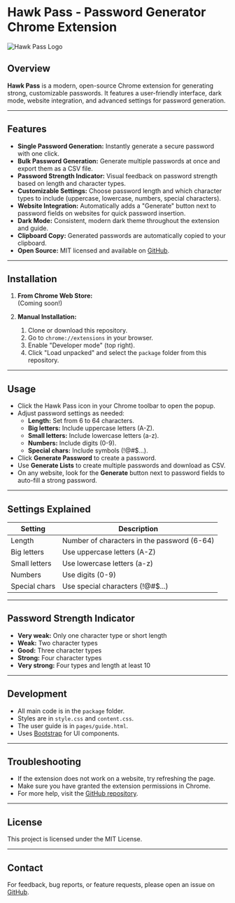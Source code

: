 # Hawk Pass - Password Generator Chrome Extension

![Hawk Pass Logo](.package/images/iconDarkMotive.png)

## Overview

**Hawk Pass** is a modern, open-source Chrome extension for generating strong, customizable passwords. It features a user-friendly interface, dark mode, website integration, and advanced settings for password generation.

---

## Features

- **Single Password Generation:** Instantly generate a secure password with one click.
- **Bulk Password Generation:** Generate multiple passwords at once and export them as a CSV file.
- **Password Strength Indicator:** Visual feedback on password strength based on length and character types.
- **Customizable Settings:** Choose password length and which character types to include (uppercase, lowercase, numbers, special characters).
- **Website Integration:** Automatically adds a "Generate" button next to password fields on websites for quick password insertion.
- **Dark Mode:** Consistent, modern dark theme throughout the extension and guide.
- **Clipboard Copy:** Generated passwords are automatically copied to your clipboard.
- **Open Source:** MIT licensed and available on [GitHub](https://github.com/Klucznik6/Password-Generator.git).

---

## Installation

1. **From Chrome Web Store:**  
   (Coming soon!)

2. **Manual Installation:**
   1. Clone or download this repository.
   2. Go to `chrome://extensions` in your browser.
   3. Enable "Developer mode" (top right).
   4. Click "Load unpacked" and select the `package` folder from this repository.

---

## Usage

- Click the Hawk Pass icon in your Chrome toolbar to open the popup.
- Adjust password settings as needed:
  - **Length:** Set from 6 to 64 characters.
  - **Big letters:** Include uppercase letters (A-Z).
  - **Small letters:** Include lowercase letters (a-z).
  - **Numbers:** Include digits (0-9).
  - **Special chars:** Include symbols (!@#$...).
- Click **Generate Password** to create a password.
- Use **Generate Lists** to create multiple passwords and download as CSV.
- On any website, look for the **Generate** button next to password fields to auto-fill a strong password.

---

## Settings Explained

| Setting         | Description                                      |
|-----------------|--------------------------------------------------|
| Length          | Number of characters in the password (6-64)      |
| Big letters     | Use uppercase letters (A-Z)                      |
| Small letters   | Use lowercase letters (a-z)                      |
| Numbers         | Use digits (0-9)                                 |
| Special chars   | Use special characters (!@#$...)                 |

---

## Password Strength Indicator

- **Very weak:** Only one character type or short length
- **Weak:** Two character types
- **Good:** Three character types
- **Strong:** Four character types
- **Very strong:** Four types and length at least 10

---

## Development

- All main code is in the `package` folder.
- Styles are in `style.css` and `content.css`.
- The user guide is in `pages/guide.html`.
- Uses [Bootstrap](https://getbootstrap.com/) for UI components.

---

## Troubleshooting

- If the extension does not work on a website, try refreshing the page.
- Make sure you have granted the extension permissions in Chrome.
- For more help, visit the [GitHub repository](https://github.com/Klucznik6/Password-Generator.git).

---

## License

This project is licensed under the MIT License.

---

## Contact

For feedback, bug reports, or feature requests, please open an issue on [GitHub](https://github.com/Klucznik6/Password-Generator.git).
